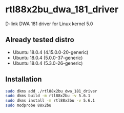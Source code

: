 # rtl88x2bu_dwa_181_driver
D-link DWA 181 driver for Linux kernel 5.0

## Already tested distro
* Ubuntu 18.0.4 (4.15.0.0-20-generic)
* Ubuntu 18.0.4 (5.0.0-37-generic)
* Ubuntu 18.0.4 (5.3.0-26-generic)

## Installation
```bash
sudo dkms add ./rtl88x2bu_dwa_181_driver
sudo dkms build -m rtl88x2bu -v 5.6.1
sudo dkms install -m rtl88x2bu -v 5.6.1
sudo modprobe 88x2bu
```
